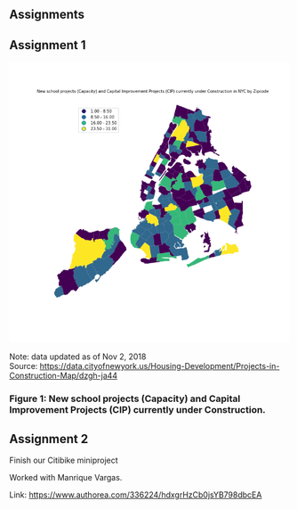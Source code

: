 ## Assignments ##
## Assignment 1 ##

![Alt text](../HW8_mb6203/new_school_projects_in_nyc_by_zip.png)

Note: data updated as of Nov 2, 2018 <br />
Source: https://data.cityofnewyork.us/Housing-Development/Projects-in-Construction-Map/dzgh-ja44

### Figure 1: New school projects (Capacity) and Capital Improvement Projects (CIP) currently under Construction. ###



## Assignment 2 ##
Finish our Citibike miniproject

Worked with Manrique Vargas.

Link: https://www.authorea.com/336224/hdxgrHzCb0jsYB798dbcEA
